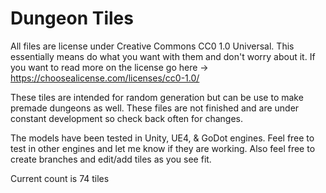 # Dungeon Tiles

All files are license under Creative Commons CC0 1.0 Universal. This essentially means do what you want with them and don't worry about it. If you want to read more on the license go here -> https://choosealicense.com/licenses/cc0-1.0/

These tiles are intended for random generation but can be use to make premade dungeons as well. These files are not finished and are under constant development so check back often for changes.

The models have been tested in Unity, UE4, & GoDot engines. Feel free to test in other engines and let me know if they are working. Also feel free to create branches and edit/add tiles as you see fit.

Current count is 74 tiles
